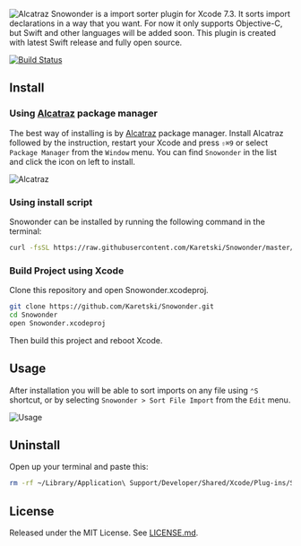 ![Alcatraz](https://raw.githubusercontent.com/Karetski/Snowonder/master/Resources/GithubHeaderBig.png)
Snowonder is a import sorter plugin for Xcode 7.3. It sorts import declarations in a way that you want. For now it only supports Objective-C, but Swift and other languages will be added soon. This plugin is created with latest Swift release and fully open source. 

[![Build Status](https://travis-ci.org/Karetski/Snowonder.svg)](https://travis-ci.org/Karetski/Snowonder)

## Install

### Using [Alcatraz](https://github.com/alcatraz/Alcatraz) package manager

The best way of installing is by [Alcatraz](https://github.com/alcatraz/Alcatraz) package manager. Install Alcatraz followed by the instruction, restart your Xcode and press `⇧⌘9` or select `Package Manager` from the `Window` menu. You can find `Snowonder` in the list and click the icon on left to install.

![Alcatraz](https://raw.githubusercontent.com/Karetski/Snowonder/master/Resources/AlcatrazScreen.png)

### Using install script

Snowonder can be installed by running the following command in the terminal:

```bash
curl -fsSL https://raw.githubusercontent.com/Karetski/Snowonder/master/Scripts/install.sh | sh
```

### Build Project using Xcode

Clone this repository and open Snowonder.xcodeproj.

```bash
git clone https://github.com/Karetski/Snowonder.git
cd Snowonder
open Snowonder.xcodeproj
```

Then build this project and reboot Xcode.

## Usage

After installation you will be able to sort imports on any file using `⌃S` shortcut, or by selecting `Snowonder > Sort File Import` from the `Edit` menu.

![Usage](https://raw.githubusercontent.com/Karetski/Snowonder/master/Resources/UsageMenu.png)

## Uninstall

Open up your terminal and paste this:

```bash
rm -rf ~/Library/Application\ Support/Developer/Shared/Xcode/Plug-ins/Snowonder.xcplugin
```

## License

Released under the MIT License. See [LICENSE.md](https://github.com/Karetski/Snowonder/blob/master/LICENSE.md).
